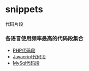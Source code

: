 # snippets
代码片段

### 各语言使用频率最高的代码段集合

- [PHP代码段](https://github.com/hury88/snippets/blob/master/php.md)
- [Javacript代码段](https://github.com/hury88/snippets/blob/master/h5.md)
- [MySql代码段](https://github.com/hury88/snippets/blob/master/mysql.md)
